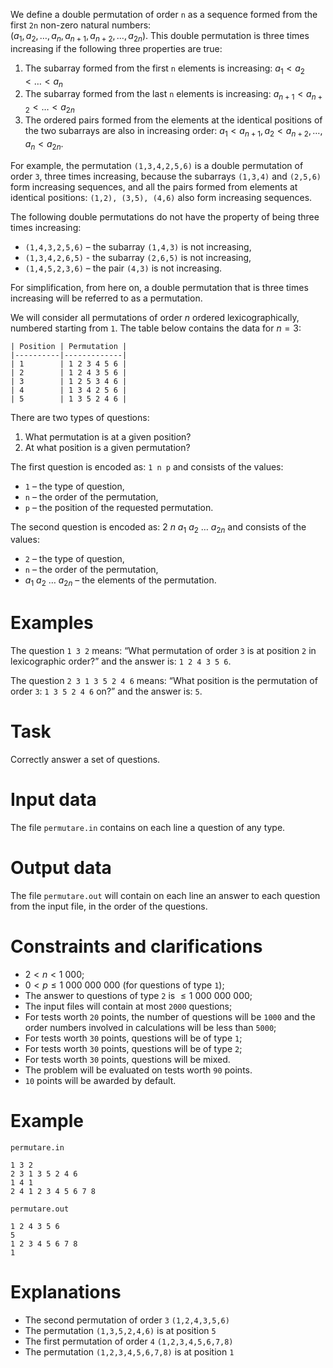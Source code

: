 We define a double permutation of order `n` as a sequence formed from the first `2n` non-zero natural numbers:  
$(a_1, a_2, \ldots, a_n, a_{n+1}, a_{n+2}, \ldots, a_{2n})$. This double permutation is three times increasing if the following three properties are true:

1. The subarray formed from the first `n` elements is increasing: $a_1 < a_2 < \ldots < a_n$
2. The subarray formed from the last `n` elements is increasing: $a_{n+1} < a_{n+2} < \ldots < a_{2n}$
3. The ordered pairs formed from the elements at the identical positions of the two subarrays are also in increasing order: $a_1 < a_{n+1}, a_2 < a_{n+2}, \ldots, a_n < a_{2n}$.

For example, the permutation `(1,3,4,2,5,6)` is a double permutation of order `3`, three times increasing, because the subarrays `(1,3,4)` and `(2,5,6)` form increasing sequences, and all the pairs formed from elements at identical positions: `(1,2), (3,5), (4,6)` also form increasing sequences.

The following double permutations do not have the property of being three times increasing:

- `(1,4,3,2,5,6)` – the subarray `(1,4,3)` is not increasing,
- `(1,3,4,2,6,5)` - the subarray `(2,6,5)` is not increasing,
- `(1,4,5,2,3,6)` – the pair `(4,3)` is not increasing.

For simplification, from here on, a double permutation that is three times increasing will be referred to as a permutation.

We will consider all permutations of order $n$ ordered lexicographically, numbered starting from `1`. The table below contains the data for $n=3$:
```
| Position | Permutation |
|----------|-------------|
| 1        | 1 2 3 4 5 6 |
| 2        | 1 2 4 3 5 6 |
| 3        | 1 2 5 3 4 6 |
| 4        | 1 3 4 2 5 6 |
| 5        | 1 3 5 2 4 6 |
```

There are two types of questions:

1. What permutation is at a given position?
2. At what position is a given permutation?

The first question is encoded as: `1 n p` and consists of the values:
- `1` – the type of question,
- `n` – the order of the permutation,
- `p` – the position of the requested permutation.

The second question is encoded as: $2\ n\ a_1\ a_2\ \ldots\ a_{2n}$ and consists of the values:
- `2` – the type of question,
- `n` – the order of the permutation,
- $a_1\ a_2\ \ldots\ a_{2n}$ – the elements of the permutation.

# Examples

The question `1 3 2` means:
“What permutation of order `3` is at position `2` in lexicographic order?” and the answer is: `1 2 4 3 5 6`.

The question `2 3 1 3 5 2 4 6` means:
“What position is the permutation of order `3`: `1 3 5 2 4 6` on?” and the answer is: `5`.

# Task

Correctly answer a set of questions.

# Input data

The file `permutare.in` contains on each line a question of any type.

# Output data

The file `permutare.out` will contain on each line an answer to each question from the input file, in the order of the questions.

# Constraints and clarifications

- $2 < n < 1\ 000$;
- $0 < p \leq 1\ 000\ 000\ 000$ (for questions of type `1`);
- The answer to questions of type `2` is $\leq 1\ 000\ 000\ 000$;
- The input files will contain at most `2000` questions;
- For tests worth `20` points, the number of questions will be `1000` and the order numbers involved in calculations will be less than `5000`;
- For tests worth `30` points, questions will be of type `1`;
- For tests worth `30` points, questions will be of type `2`;
- For tests worth `30` points, questions will be mixed.
- The problem will be evaluated on tests worth `90` points.
- `10` points will be awarded by default.

# Example

`permutare.in`
```
1 3 2
2 3 1 3 5 2 4 6
1 4 1
2 4 1 2 3 4 5 6 7 8   
```

`permutare.out`
```
1 2 4 3 5 6
5
1 2 3 4 5 6 7 8
1
```

# Explanations

- The second permutation of order `3` `(1,2,4,3,5,6)`
- The permutation `(1,3,5,2,4,6)` is at position `5`
- The first permutation of order `4` `(1,2,3,4,5,6,7,8)`
- The permutation `(1,2,3,4,5,6,7,8)` is at position `1`